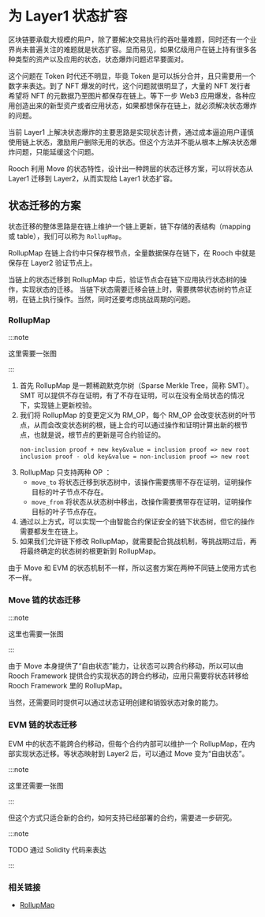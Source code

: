 # 为 Layer1 状态扩容

区块链要承载大规模的用户，除了要解决交易执行的吞吐量难题，同时还有一个业界尚未普遍关注的难题就是状态扩容。显而易见，如果亿级用户在链上持有很多各种类型的资产以及应用的状态，状态爆炸问题迟早要面对。

这个问题在 Token 时代还不明显，毕竟 Token 是可以拆分合并，且只需要用一个数字来表达。到了 NFT 爆发的时代，这个问题就很明显了，大量的 NFT 发行者希望将 NFT 的元数据乃至图片都保存在链上。等下一步 Web3 应用爆发，各种应用创造出来的新型资产或者应用状态，如果都想保存在链上，就必须解决状态爆炸的问题。

当前 Layer1 上解决状态爆炸的主要思路是实现状态计费，通过成本逼迫用户谨慎使用链上状态，激励用户删除无用的状态。但这个方法并不能从根本上解决状态爆炸问题，只能延缓这个问题。

Rooch 利用 Move 的状态特性，设计出一种跨层的状态迁移方案，可以将状态从 Layer1 迁移到 Layer2，从而实现给 Layer1 状态扩容。

## 状态迁移的方案

状态迁移的整体思路是在链上维护一个链上更新，链下存储的表结构（mapping 或 table），我们可以称为 `RollupMap`。

RollupMap 在链上合约中只保存根节点，全量数据保存在链下，在 Rooch 中就是保存在 Layer2 验证节点上。

当链上的状态迁移到 RollupMap 中后，验证节点会在链下应用执行状态树的操作，实现状态的迁移。
当链下状态需要迁移会链上时，需要携带状态树的节点证明，在链上执行操作。当然，同时还要考虑挑战周期的问题。

### RollupMap

:::note

这里需要一张图

:::


1. 首先 RollupMap 是一颗稀疏默克尔树（Sparse Merkle Tree，简称 SMT）。SMT 可以提供不存在证明，有了不存在证明，可以在没有全局状态的情况下，实现链上更新校验。
2. 我们将 RollupMap 的变更定义为 RM_OP，每个 RM_OP 会改变状态树的叶节点，从而会改变状态树的根，链上合约可以通过操作和证明计算出新的根节点，也就是说，根节点的更新是可合约验证的。
    ```
    non-inclusion proof + new key&value = inclusion proof => new root
    inclusion proof - old key&value = non-inclusion proof => new root
    ```
3. RollupMap 只支持两种 OP ：
   * `move_to` 将状态迁移到状态树中，该操作需要携带不存在证明，证明操作目标的叶子节点不存在。
   * `move_from` 将状态从状态树中移出，改操作需要携带存在证明，证明操作目标的叶子节点存在。
4. 通过以上方式，可以实现一个由智能合约保证安全的链下状态树，但它的操作需要都发生在链上。
5. 如果我们允许链下修改 RollupMap，就需要配合挑战机制，等挑战期过后，再将最终确定的状态树的根更新到 RollupMap。

由于 Move 和 EVM 的状态机制不一样，所以这套方案在两种不同链上使用方式也不一样。

### Move 链的状态迁移

:::note

这里也需要一张图

:::

由于 Move 本身提供了“自由状态”能力，让状态可以跨合约移动，所以可以由 Rooch Framework 提供合约实现状态的跨合约移动，应用只需要将状态转移给 Rooch Framework 里的 RollupMap。

当然，还需要同时提供可以通过状态证明创建和销毁状态对象的能力。

### EVM 链的状态迁移

EVM 中的状态不能跨合约移动，但每个合约内部可以维护一个 RollupMap，在内部实现状态迁移。等状态映射到 Layer2 后，可以通过 Move 变为“自由状态”。

:::note

这里还需要一张图

:::

但这个方式只适合新的合约，如何支持已经部署的合约，需要进一步研究。

:::note

TODO 通过 Solidity 代码来表达 

:::

### 相关链接

* [RollupMap](https://github.com/movefuns/movefuns/issues/10)



